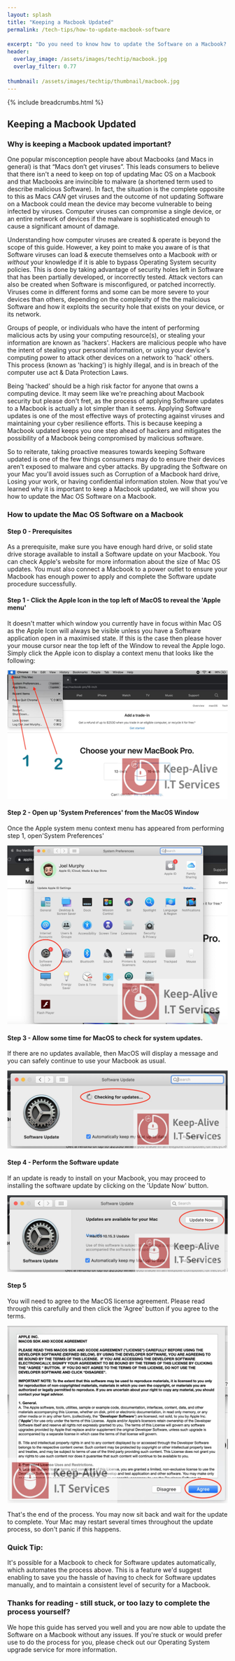 ```yaml
---
layout: splash 
title: "Keeping a Macbook Updated"
permalink: /tech-tips/how-to-update-macbook-software

excerpt: "Do you need to know how to update the Software on a Macbook? This guide will walk you through the upgrade process so that you can take the 'DIY approach' and perform any future Mac OS Software upgrades on a Macbook by yourself."
header:
  overlay_image: /assets/images/techtip/macbook.jpg
  overlay_filter: 0.77
  
thumbnail: /assets/images/techtip/thumbnail/macbook.jpg
---
```


{% include breadcrumbs.html %}

## Keeping a Macbook Updated

### Why is keeping a Macbook updated important?
One popular misconception people have about Macbooks (and Macs in general) is that “Macs don’t get viruses”.
This leads consumers to believe that there isn't a need to keep on top of updating Mac OS on a Macbook and that Macbooks are invincible to malware (a shortened term used to describe malicious Software). In fact, the situation is the complete opposite to this as Macs *CAN* get viruses and the outcome of not updating Software on a Macbook could mean the device may become vulnerable to being infected by viruses.
Computer viruses can compromise a single device, or an entire network of devices if the malware is sophisticated enough to cause a significant amount of damage.

Understanding how computer viruses are created & operate is beyond the scope of this guide. However, a key point to make you aware of is that Software viruses can load & execute themselves onto a Macbook *with* or *without* your knowledge if it is able to bypass Operating System security policies. This is done by taking advantage of security holes left in Software that has been partially developed, or incorrectly tested. Attack vectors can also be created when Software is misconfigured, or patched incorrectly. Viruses come in different forms and some can be more severe to your devices than others, depending on the complexity of the the malicious Software and how it exploits the security hole that exists on your device, or its network.

Groups of people, or individuals who have the intent of performing malicious acts by using your computing resource(s), or stealing your information are known as 'hackers'. Hackers are malicious people who have the intent of stealing your personal information, or using your device's computing power to attack other devices on a network to 'hack' others. 
This process (known as 'hacking') is highly illegal, and is in breach of the computer use act & Data Protection Laws. 

Being 'hacked' should be a high risk factor for anyone that owns a computing device. 
It may seem like we're preaching about Macbook security but please don't fret, as the process of applying Software updates to a Macbook is actually a lot simpler than it seems. Applying Software updates is one of the most effective ways of protecting against viruses and maintaining your cyber resilience efforts.
This is because keeping a Macbook updated keeps you one step ahead of hackers and mitigates the possibility of a Macbook being compromised by malicious software.    

So to reiterate, taking proactive measures towards keeping Software updated is one of the few things consumers may do to ensure their devices aren't exposed to malware and cyber attacks. By upgrading the Software on your Mac you'll avoid issues such as Corruption of a Macbook hard drive, Losing your work, or having confidential information stolen.
Now that you've learned why it is important to keep a Macbook updated, we will show you how to update the Mac OS Software on a Macbook.

### How to update the Mac OS Software on a Macbook

#### Step 0 - Prerequisites
As a prerequisite, make sure you have enough hard drive, or solid state drive storage available to install a Software update on your Macbook. You can check Apple's website for more information about the size of Mac OS updates. You must also connect a Macbook to a power outlet to ensure your Macbook has enough power to apply and complete the Software update procedure successfully.

#### Step 1 - Click the Apple Icon in the top left of MacOS to reveal the 'Apple menu'
It doesn't matter which window you currently have in focus within Mac OS as the Apple Icon will always be visible unless you have a Software application open in a maximised state. If this is the case then please hover your mouse cursor near the top left of the Window to reveal the Apple logo. Simply click the Apple icon to display a context menu that looks like the following:

<img class="lazy" src="/assets/images/techtip/macbook/macbook-1.jpg" />

#### Step 2 - Open up 'System Preferences' from the MacOS Window
Once the Apple system menu context menu has appeared from performing step 1, open'System Preferences' 

<img class="lazy" src="/assets/images/techtip/macbook/macbook-2.jpg" />

#### Step 3 - Allow some time for MacOS to check for system updates.
If there are no updates available, then MacOS will display a message and you can safely continue to use your Macbook as usual.

<img class="lazy" src="/assets/images/techtip/macbook/macbook-3.jpg" />

#### Step 4 - Perform the Software update
If an update is ready to install on your Macbook, you may proceed to installing the software update by clicking on the 'Update Now' button.

<img class="lazy" src="/assets/images/techtip/macbook/macbook-4.jpg" />

#### Step 5
You will need to agree to the MacOS license agreement. Please read through this carefully and then click the 'Agree' button if you agree to the terms.

<img class="lazy" src="/assets/images/techtip/macbook/macbook-5.jpg" />

<div class="divider div-transparent div-arrow-down"></div>

That's the end of the process. You may now sit back and wait for the update to complete. Your Mac may restart several times throughout the update process, so don't panic if this happens.

### Quick Tip:
It's possible for a Macbook to check for Software updates automatically, which automates the process above. This is a feature we'd suggest enabling to save you the hassle of having to check for Software updates manually, and to maintain a consistent level of security for a Macbook.

### Thanks for reading - still stuck, or too lazy to complete the process yourself?
We hope this guide has served you well and you are now able to update the Software on a Macbook without any issues. If you're stuck or would prefer use to do the process for you, please check out our Operating System upgrade service for more information.